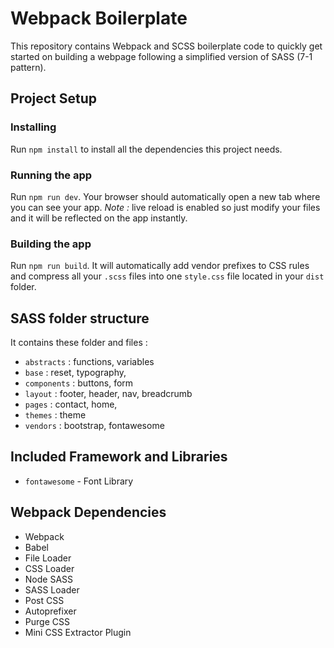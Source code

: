 # Webpack Boilerplate
This repository contains Webpack and SCSS boilerplate code to quickly get started on building a webpage following a simplified version of SASS (7-1 pattern).


## Project Setup
### Installing
Run `npm install` to install all the dependencies this project needs. 

### Running the app
Run `npm run dev`. Your browser should automatically open a new tab where you can see your app.
*Note :* live reload is enabled so just modify your files and it will be reflected on the app instantly.

### Building the app
Run `npm run build`. It will automatically add vendor prefixes to CSS rules and compress all your `.scss` files into one `style.css` file located in your `dist` folder.


## SASS folder structure
It contains these folder and files : 

- `abstracts` : functions, variables
- `base` : reset, typography,
- `components` : buttons, form
- `layout` : footer, header, nav, breadcrumb
- `pages` : contact, home,
- `themes` : theme
- `vendors` : bootstrap, fontawesome


## Included Framework and Libraries
- `fontawesome` - Font Library


## Webpack Dependencies
- Webpack
- Babel
- File Loader
- CSS Loader
- Node SASS
- SASS Loader
- Post CSS 
- Autoprefixer
- Purge CSS
- Mini CSS Extractor Plugin




